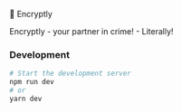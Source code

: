 🦠 Encryptly

Encryptly - your partner in crime! - Literally!

### Development

```bash
# Start the development server
npm run dev
# or
yarn dev
```
